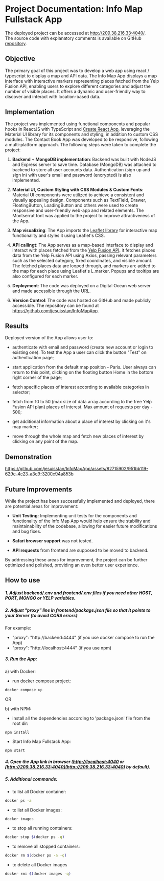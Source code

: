 # Project Documentation: Info Map Fullstack App

The deployed project can be accessed at http://209.38.216.33:4040/. \
The source code with explanatory comments is available on GitHub [repository](https://github.com/jesuisstan/InfoMapApp).

## Objective

The primary goal of this project was to develop a web app using react / typescript to display a map and API data.
The Info Map App displays a map interface with interactive markers representing places fetched from the Yelp Fusion API, enabling users to explore different categories and adjust the number of visible places. It offers a dynamic and user-friendly way to discover and interact with location-based data.

## Implementation

The project was implemented using functional components and popular hooks in ReactJS with TypeScript and [Create React App](https://facebook.github.io/create-react-app/docs/getting-started), leveraging the Material UI library for its components and styling, in addition to custom CSS modules. The Contact Book App was developed to be responsive, following a multi-platform approach. The following steps were taken to complete the project:

1.  **Backend + MongoDB implementation**: Backend was built with NodeJS and Express server to save time. Database (MongoDB) was attached to backend to store all user accounts data. Authentication (sign up and sign in) with user's email and password (encrypted) is also implemented.

2. **Material UI, Custom Styling with CSS Modules & Custom Fonts**: Material UI components were utilized to achieve a consistent and visually appealing design. Components such as TextField, Drawer, FloatingButton, LoadingButton and others were used to create responsive and user-friendly web-app and related elements. The Montserrat font was applied to the project to improve attractiveness of the App.

3. **Map visualizing**: The App imports the [Leaflet library](https://leafletjs.com/) for interactive map functionality and styles it using Leaflet's CSS.

3. **API callingt**: The App serves as a map-based interface to display and interact with places fetched from the [Yelp Fusion API](https://www.yelp.fr/paris).
It fetches places data from the Yelp Fusion API using Axios, passing relevant parameters such as the selected category, fixed coordinates, and visible amount.
The fetched places data are looped through, and markers are added to the map for each place using Leaflet's L.marker. Popups and tooltips are also configured for each marker.

4. **Deployment**: The code was deployed on a Digital Ocean web server and made accessible through the [URL](http://209.38.216.33:4040/).

5. **Version Control**: The code was hosted on GitHub and made publicly accessible. The repository can be found at https://github.com/jesuisstan/InfoMapApp.

## Results

Deployed version of the App allows user to:

- authenticate with email and password (create new account or login to existing one). To test the App a user can click the button "Test" on authentication page;

- start application from the default map position - Paris. User always can return to this point, clicking on the floating button Home in the bottom right corner of the page;

- fetch specific places of interest according to available categories in selector;

- fetch from 10 to 50 (max size of data array according to the free Yelp Fusion API plan) places of interest. Max amount of requests per day - 500;

- get additional information about a place of interest by clicking on it's map marker;

- move through the whole map and fetch new places of interest by clicking on any point of the map.

## Demonstration


https://github.com/jesuisstan/InfoMapApp/assets/82715902/951bb119-629e-4c23-a3c9-3200c94a853b



## Future Improvements

While the project has been successfully implemented and deployed, there are potential areas for improvement:

- **Unit Testing**: Implementing unit tests for the components and functionality of the Info Map App would help ensure the stability and maintainability of the codebase, allowing for easier future modifications and bug fixes.

- **Safari browser support** was not tested.

- **API requests** from frontend are supposed to be moved to backend.


By addressing these areas for improvement, the project can be further optimized and polished, providing an even better user experience.

## How to use
##### 1. Adjust backend/.env and frontend/.env files if you need other HOST, PORT, MONGO or YELP variables.
##### 2. Adjust "proxy" line in frontend/package.json file so that it points to your Server (to avoid CORS errors)
For example:
- "proxy": "http://backend:4444" (if you use docker compose to run the App)
- "proxy": "http://localhost:4444" (if you use npm)

##### 3. Run the App:
a) with Docker:
- run docker compose project:
```sh
docker compose up
```

OR

b) with NPM:
- install all the dependencies according to 'package.json' file from the root dir:
```sh
npm install
```

- Start Info Map Fullstack App:
```sh
npm start
```

##### 4. Open the App link in browser ([http://localhost:4040](http://localhost:4040) or [http://209.38.216.33:4040](http://209.38.216.33:4040) by default).

##### 5. Additional commands:
- to list all Docker container:
```sh
docker ps -a
```
- to list all Docker images:
```sh
docker images
```
- to stop all running containers:
```sh
docker stop $(docker ps -q)
```
- to remove all stopped containers:
```sh
docker rm $(docker ps -a -q)
```
- to delete all Docker images
```sh
docker rmi $(docker images -q)
```
